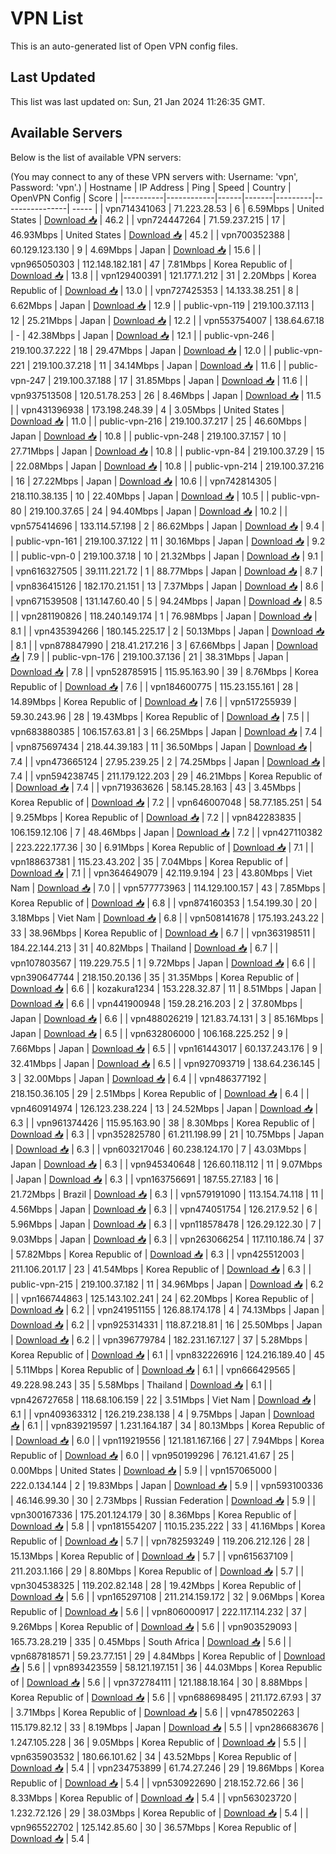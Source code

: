 # VPN List

This is an auto-generated list of Open VPN config files.

## Last Updated

This list was last updated on: Sun, 21 Jan 2024 11:26:35 GMT.

## Available Servers

Below is the list of available VPN servers:

(You may connect to any of these VPN servers with: Username: 'vpn', Password: 'vpn'.)
| Hostname | IP Address | Ping | Speed | Country | OpenVPN Config | Score |
|----------|------------|------|-------|---------|----------------| ----- |
| vpn714341063 | 71.223.28.53 | 6 | 6.59Mbps | United States | [Download 📥](./configs/server_0_US.ovpn) | 46.2 |
| vpn724447264 | 71.59.237.215 | 17 | 46.93Mbps | United States | [Download 📥](./configs/server_1_US.ovpn) | 45.2 |
| vpn700352388 | 60.129.123.130 | 9 | 4.69Mbps | Japan | [Download 📥](./configs/server_2_JP.ovpn) | 15.6 |
| vpn965050303 | 112.148.182.181 | 47 | 7.81Mbps | Korea Republic of | [Download 📥](./configs/server_3_KR.ovpn) | 13.8 |
| vpn129400391 | 121.177.1.212 | 31 | 2.20Mbps | Korea Republic of | [Download 📥](./configs/server_4_KR.ovpn) | 13.0 |
| vpn727425353 | 14.133.38.251 | 8 | 6.62Mbps | Japan | [Download 📥](./configs/server_5_JP.ovpn) | 12.9 |
| public-vpn-119 | 219.100.37.113 | 12 | 25.21Mbps | Japan | [Download 📥](./configs/server_6_JP.ovpn) | 12.2 |
| vpn553754007 | 138.64.67.18 | - | 42.38Mbps | Japan | [Download 📥](./configs/server_7_JP.ovpn) | 12.1 |
| public-vpn-246 | 219.100.37.222 | 18 | 29.47Mbps | Japan | [Download 📥](./configs/server_8_JP.ovpn) | 12.0 |
| public-vpn-221 | 219.100.37.218 | 11 | 34.14Mbps | Japan | [Download 📥](./configs/server_9_JP.ovpn) | 11.6 |
| public-vpn-247 | 219.100.37.188 | 17 | 31.85Mbps | Japan | [Download 📥](./configs/server_10_JP.ovpn) | 11.6 |
| vpn937513508 | 120.51.78.253 | 26 | 8.46Mbps | Japan | [Download 📥](./configs/server_11_JP.ovpn) | 11.5 |
| vpn431396938 | 173.198.248.39 | 4 | 3.05Mbps | United States | [Download 📥](./configs/server_12_US.ovpn) | 11.0 |
| public-vpn-216 | 219.100.37.217 | 25 | 46.60Mbps | Japan | [Download 📥](./configs/server_13_JP.ovpn) | 10.8 |
| public-vpn-248 | 219.100.37.157 | 10 | 27.71Mbps | Japan | [Download 📥](./configs/server_14_JP.ovpn) | 10.8 |
| public-vpn-84 | 219.100.37.29 | 15 | 22.08Mbps | Japan | [Download 📥](./configs/server_15_JP.ovpn) | 10.8 |
| public-vpn-214 | 219.100.37.216 | 16 | 27.22Mbps | Japan | [Download 📥](./configs/server_16_JP.ovpn) | 10.6 |
| vpn742814305 | 218.110.38.135 | 10 | 22.40Mbps | Japan | [Download 📥](./configs/server_17_JP.ovpn) | 10.5 |
| public-vpn-80 | 219.100.37.65 | 24 | 94.40Mbps | Japan | [Download 📥](./configs/server_18_JP.ovpn) | 10.2 |
| vpn575414696 | 133.114.57.198 | 2 | 86.62Mbps | Japan | [Download 📥](./configs/server_19_JP.ovpn) | 9.4 |
| public-vpn-161 | 219.100.37.122 | 11 | 30.16Mbps | Japan | [Download 📥](./configs/server_20_JP.ovpn) | 9.2 |
| public-vpn-0 | 219.100.37.18 | 10 | 21.32Mbps | Japan | [Download 📥](./configs/server_21_JP.ovpn) | 9.1 |
| vpn616327505 | 39.111.221.72 | 1 | 88.77Mbps | Japan | [Download 📥](./configs/server_22_JP.ovpn) | 8.7 |
| vpn836415126 | 182.170.21.151 | 13 | 7.37Mbps | Japan | [Download 📥](./configs/server_23_JP.ovpn) | 8.6 |
| vpn671539508 | 131.147.60.40 | 5 | 94.24Mbps | Japan | [Download 📥](./configs/server_24_JP.ovpn) | 8.5 |
| vpn281190826 | 118.240.149.174 | 1 | 76.98Mbps | Japan | [Download 📥](./configs/server_25_JP.ovpn) | 8.1 |
| vpn435394266 | 180.145.225.17 | 2 | 50.13Mbps | Japan | [Download 📥](./configs/server_26_JP.ovpn) | 8.1 |
| vpn878847990 | 218.41.217.216 | 3 | 67.66Mbps | Japan | [Download 📥](./configs/server_27_JP.ovpn) | 7.9 |
| public-vpn-176 | 219.100.37.136 | 21 | 38.31Mbps | Japan | [Download 📥](./configs/server_28_JP.ovpn) | 7.8 |
| vpn528785915 | 115.95.163.90 | 39 | 8.76Mbps | Korea Republic of | [Download 📥](./configs/server_29_KR.ovpn) | 7.6 |
| vpn184600775 | 115.23.155.161 | 28 | 14.89Mbps | Korea Republic of | [Download 📥](./configs/server_30_KR.ovpn) | 7.6 |
| vpn517255939 | 59.30.243.96 | 28 | 19.43Mbps | Korea Republic of | [Download 📥](./configs/server_31_KR.ovpn) | 7.5 |
| vpn683880385 | 106.157.63.81 | 3 | 66.25Mbps | Japan | [Download 📥](./configs/server_32_JP.ovpn) | 7.4 |
| vpn875697434 | 218.44.39.183 | 11 | 36.50Mbps | Japan | [Download 📥](./configs/server_33_JP.ovpn) | 7.4 |
| vpn473665124 | 27.95.239.25 | 2 | 74.25Mbps | Japan | [Download 📥](./configs/server_34_JP.ovpn) | 7.4 |
| vpn594238745 | 211.179.122.203 | 29 | 46.21Mbps | Korea Republic of | [Download 📥](./configs/server_35_KR.ovpn) | 7.4 |
| vpn719363626 | 58.145.28.163 | 43 | 3.45Mbps | Korea Republic of | [Download 📥](./configs/server_36_KR.ovpn) | 7.2 |
| vpn646007048 | 58.77.185.251 | 54 | 9.25Mbps | Korea Republic of | [Download 📥](./configs/server_37_KR.ovpn) | 7.2 |
| vpn842283835 | 106.159.12.106 | 7 | 48.46Mbps | Japan | [Download 📥](./configs/server_38_JP.ovpn) | 7.2 |
| vpn427110382 | 223.222.177.36 | 30 | 6.91Mbps | Korea Republic of | [Download 📥](./configs/server_39_KR.ovpn) | 7.1 |
| vpn188637381 | 115.23.43.202 | 35 | 7.04Mbps | Korea Republic of | [Download 📥](./configs/server_40_KR.ovpn) | 7.1 |
| vpn364649079 | 42.119.9.194 | 23 | 43.80Mbps | Viet Nam | [Download 📥](./configs/server_41_VN.ovpn) | 7.0 |
| vpn577773963 | 114.129.100.157 | 43 | 7.85Mbps | Korea Republic of | [Download 📥](./configs/server_42_KR.ovpn) | 6.8 |
| vpn874160353 | 1.54.199.30 | 20 | 3.18Mbps | Viet Nam | [Download 📥](./configs/server_43_VN.ovpn) | 6.8 |
| vpn508141678 | 175.193.243.22 | 33 | 38.96Mbps | Korea Republic of | [Download 📥](./configs/server_44_KR.ovpn) | 6.7 |
| vpn363198511 | 184.22.144.213 | 31 | 40.82Mbps | Thailand | [Download 📥](./configs/server_45_TH.ovpn) | 6.7 |
| vpn107803567 | 119.229.75.5 | 1 | 9.72Mbps | Japan | [Download 📥](./configs/server_46_JP.ovpn) | 6.6 |
| vpn390647744 | 218.150.20.136 | 35 | 31.35Mbps | Korea Republic of | [Download 📥](./configs/server_47_KR.ovpn) | 6.6 |
| kozakura1234 | 153.228.32.87 | 11 | 8.51Mbps | Japan | [Download 📥](./configs/server_48_JP.ovpn) | 6.6 |
| vpn441900948 | 159.28.216.203 | 2 | 37.80Mbps | Japan | [Download 📥](./configs/server_49_JP.ovpn) | 6.6 |
| vpn488026219 | 121.83.74.131 | 3 | 85.16Mbps | Japan | [Download 📥](./configs/server_50_JP.ovpn) | 6.5 |
| vpn632806000 | 106.168.225.252 | 9 | 7.66Mbps | Japan | [Download 📥](./configs/server_51_JP.ovpn) | 6.5 |
| vpn161443017 | 60.137.243.176 | 9 | 32.41Mbps | Japan | [Download 📥](./configs/server_52_JP.ovpn) | 6.5 |
| vpn927093719 | 138.64.236.145 | 3 | 32.00Mbps | Japan | [Download 📥](./configs/server_53_JP.ovpn) | 6.4 |
| vpn486377192 | 218.150.36.105 | 29 | 2.51Mbps | Korea Republic of | [Download 📥](./configs/server_54_KR.ovpn) | 6.4 |
| vpn460914974 | 126.123.238.224 | 13 | 24.52Mbps | Japan | [Download 📥](./configs/server_55_JP.ovpn) | 6.3 |
| vpn961374426 | 115.95.163.90 | 38 | 8.30Mbps | Korea Republic of | [Download 📥](./configs/server_56_KR.ovpn) | 6.3 |
| vpn352825780 | 61.211.198.99 | 21 | 10.75Mbps | Japan | [Download 📥](./configs/server_57_JP.ovpn) | 6.3 |
| vpn603217046 | 60.238.124.170 | 7 | 43.03Mbps | Japan | [Download 📥](./configs/server_58_JP.ovpn) | 6.3 |
| vpn945340648 | 126.60.118.112 | 11 | 9.07Mbps | Japan | [Download 📥](./configs/server_59_JP.ovpn) | 6.3 |
| vpn163756691 | 187.55.27.183 | 16 | 21.72Mbps | Brazil | [Download 📥](./configs/server_60_BR.ovpn) | 6.3 |
| vpn579191090 | 113.154.74.118 | 11 | 4.56Mbps | Japan | [Download 📥](./configs/server_61_JP.ovpn) | 6.3 |
| vpn474051754 | 126.217.9.52 | 6 | 5.96Mbps | Japan | [Download 📥](./configs/server_62_JP.ovpn) | 6.3 |
| vpn118578478 | 126.29.122.30 | 7 | 9.03Mbps | Japan | [Download 📥](./configs/server_63_JP.ovpn) | 6.3 |
| vpn263066254 | 117.110.186.74 | 37 | 57.82Mbps | Korea Republic of | [Download 📥](./configs/server_64_KR.ovpn) | 6.3 |
| vpn425512003 | 211.106.201.17 | 23 | 41.54Mbps | Korea Republic of | [Download 📥](./configs/server_65_KR.ovpn) | 6.3 |
| public-vpn-215 | 219.100.37.182 | 11 | 34.96Mbps | Japan | [Download 📥](./configs/server_66_JP.ovpn) | 6.2 |
| vpn166744863 | 125.143.102.241 | 24 | 62.20Mbps | Korea Republic of | [Download 📥](./configs/server_67_KR.ovpn) | 6.2 |
| vpn241951155 | 126.88.174.178 | 4 | 74.13Mbps | Japan | [Download 📥](./configs/server_68_JP.ovpn) | 6.2 |
| vpn925314331 | 118.87.218.81 | 16 | 25.50Mbps | Japan | [Download 📥](./configs/server_69_JP.ovpn) | 6.2 |
| vpn396779784 | 182.231.167.127 | 37 | 5.28Mbps | Korea Republic of | [Download 📥](./configs/server_70_KR.ovpn) | 6.1 |
| vpn832226916 | 124.216.189.40 | 45 | 5.11Mbps | Korea Republic of | [Download 📥](./configs/server_71_KR.ovpn) | 6.1 |
| vpn666429565 | 49.228.98.243 | 35 | 5.58Mbps | Thailand | [Download 📥](./configs/server_72_TH.ovpn) | 6.1 |
| vpn426727658 | 118.68.106.159 | 22 | 3.51Mbps | Viet Nam | [Download 📥](./configs/server_73_VN.ovpn) | 6.1 |
| vpn409363312 | 126.219.238.138 | 4 | 9.75Mbps | Japan | [Download 📥](./configs/server_74_JP.ovpn) | 6.1 |
| vpn839219597 | 1.231.164.187 | 34 | 80.13Mbps | Korea Republic of | [Download 📥](./configs/server_75_KR.ovpn) | 6.0 |
| vpn119219556 | 121.181.167.166 | 27 | 7.94Mbps | Korea Republic of | [Download 📥](./configs/server_76_KR.ovpn) | 6.0 |
| vpn950199296 | 76.121.41.67 | 25 | 0.00Mbps | United States | [Download 📥](./configs/server_77_US.ovpn) | 5.9 |
| vpn157065000 | 222.0.134.144 | 2 | 19.83Mbps | Japan | [Download 📥](./configs/server_78_JP.ovpn) | 5.9 |
| vpn593100336 | 46.146.99.30 | 30 | 2.73Mbps | Russian Federation | [Download 📥](./configs/server_79_RU.ovpn) | 5.9 |
| vpn300167336 | 175.201.124.179 | 30 | 8.36Mbps | Korea Republic of | [Download 📥](./configs/server_80_KR.ovpn) | 5.8 |
| vpn181554207 | 110.15.235.222 | 33 | 41.16Mbps | Korea Republic of | [Download 📥](./configs/server_81_KR.ovpn) | 5.7 |
| vpn782593249 | 119.206.212.126 | 28 | 15.13Mbps | Korea Republic of | [Download 📥](./configs/server_82_KR.ovpn) | 5.7 |
| vpn615637109 | 211.203.1.166 | 29 | 8.80Mbps | Korea Republic of | [Download 📥](./configs/server_83_KR.ovpn) | 5.7 |
| vpn304538325 | 119.202.82.148 | 28 | 19.42Mbps | Korea Republic of | [Download 📥](./configs/server_84_KR.ovpn) | 5.6 |
| vpn165297108 | 211.214.159.172 | 32 | 9.06Mbps | Korea Republic of | [Download 📥](./configs/server_85_KR.ovpn) | 5.6 |
| vpn806000917 | 222.117.114.232 | 37 | 9.26Mbps | Korea Republic of | [Download 📥](./configs/server_86_KR.ovpn) | 5.6 |
| vpn903529093 | 165.73.28.219 | 335 | 0.45Mbps | South Africa | [Download 📥](./configs/server_87_ZA.ovpn) | 5.6 |
| vpn687818571 | 59.23.77.151 | 29 | 4.84Mbps | Korea Republic of | [Download 📥](./configs/server_88_KR.ovpn) | 5.6 |
| vpn893423559 | 58.121.197.151 | 36 | 44.03Mbps | Korea Republic of | [Download 📥](./configs/server_89_KR.ovpn) | 5.6 |
| vpn372784111 | 121.188.18.164 | 30 | 8.88Mbps | Korea Republic of | [Download 📥](./configs/server_90_KR.ovpn) | 5.6 |
| vpn688698495 | 211.172.67.93 | 37 | 3.71Mbps | Korea Republic of | [Download 📥](./configs/server_91_KR.ovpn) | 5.6 |
| vpn478502263 | 115.179.82.12 | 33 | 8.19Mbps | Japan | [Download 📥](./configs/server_92_JP.ovpn) | 5.5 |
| vpn286683676 | 1.247.105.228 | 36 | 9.05Mbps | Korea Republic of | [Download 📥](./configs/server_93_KR.ovpn) | 5.5 |
| vpn635903532 | 180.66.101.62 | 34 | 43.52Mbps | Korea Republic of | [Download 📥](./configs/server_94_KR.ovpn) | 5.4 |
| vpn234753899 | 61.74.27.246 | 29 | 19.86Mbps | Korea Republic of | [Download 📥](./configs/server_95_KR.ovpn) | 5.4 |
| vpn530922690 | 218.152.72.66 | 36 | 8.33Mbps | Korea Republic of | [Download 📥](./configs/server_96_KR.ovpn) | 5.4 |
| vpn563023720 | 1.232.72.126 | 29 | 38.03Mbps | Korea Republic of | [Download 📥](./configs/server_97_KR.ovpn) | 5.4 |
| vpn965522702 | 125.142.85.60 | 30 | 36.57Mbps | Korea Republic of | [Download 📥](./configs/server_98_KR.ovpn) | 5.4 |
